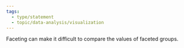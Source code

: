```yaml
---
tags:
  - type/statement
  - topic/data-analysis/visualization
---
```

Faceting can make it difficult to compare the values of faceted groups.